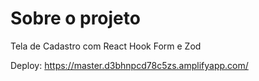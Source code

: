 # Sobre o projeto 
Tela de Cadastro com React Hook Form e Zod

Deploy: https://master.d3bhnpcd78c5zs.amplifyapp.com/